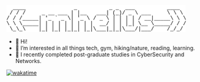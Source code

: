 ![mheli0s ascii-art](mheli0s_ascii-text-art.png?raw=true "mheli0s ascii-art")

- 👋 Hi!
- 👀 I’m interested in all things tech, gym, hiking/nature, reading, learning.
- 🌱 I recently completed post-graduate studies in CyberSecurity and Networks.                                                                                         

<!---
mheli0s/mhelios is a ✨ special ✨ repository because its `README.md` (this file) appears on your GitHub profile.
You can click the Preview link to take a look at your changes.
--->
<!---
[![Anurag's GitHub stats](https://github-readme-stats.vercel.app/api?username=mheli0s)](https://github.com/anuraghazra/github-readme-stats)
--->
[![wakatime](https://wakatime.com/badge/user/7b15c6b3-0c85-4af0-beaa-ff29102d531e.svg)](https://wakatime.com/@7b15c6b3-0c85-4af0-beaa-ff29102d531e)

<!---
![Metrics](https://metrics.lecoq.io/mheli0s?template=classic&languages=1&base=header%2C%20activity%2C%20community%2C%20repositories%2C%20metadata&base.indepth=false&base.hireable=false&base.skip=false&languages=false&languages.limit=8&languages.threshold=0%25&languages.other=false&languages.colors=github&languages.sections=most-used&languages.indepth=false&languages.analysis.timeout=15&languages.analysis.timeout.repositories=7.5&languages.categories=markup%2C%20programming&languages.recent.categories=markup%2C%20programming&languages.recent.load=300&languages.recent.days=14&config.timezone=Australia%2FBrisbane)
--->
